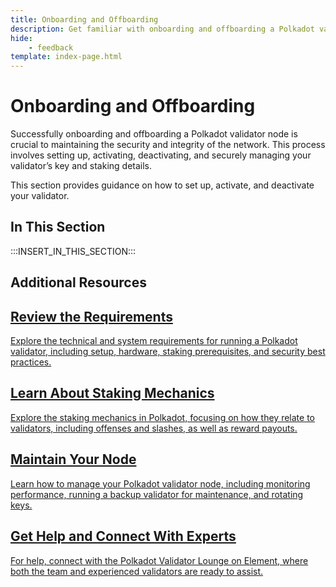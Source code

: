 ```yaml
---
title: Onboarding and Offboarding
description: Get familiar with onboarding and offboarding a Polkadot validator node, including setup, bond and key management, and activation and deactivation processes.
hide: 
    - feedback
template: index-page.html
---
```


# Onboarding and Offboarding

Successfully onboarding and offboarding a Polkadot validator node is crucial to maintaining the security and integrity of the network. This process involves setting up, activating, deactivating, and securely managing your validator’s key and staking details.

This section provides guidance on how to set up, activate, and deactivate your validator.

## In This Section

:::INSERT_IN_THIS_SECTION:::

## Additional Resources

<div class="subsection-wrapper">
  <div class="card">
    <a href="/infrastructure/running-a-validator/requirements/">
      <h2 class="title">Review the Requirements</h2>
      <p class="description">Explore the technical and system requirements for running a Polkadot validator, including setup, hardware, staking prerequisites, and security best practices.</p>
    </a>
  </div>
  <div class="card">
    <a href="/infrastructure/staking-mechanics/rewards-payout/">
      <h2 class="title">Learn About Staking Mechanics</h2>
      <p class="description">Explore the staking mechanics in Polkadot, focusing on how they relate to validators, including offenses and slashes, as well as reward payouts.</p>
    </a>
  </div>
  <div class="card">
    <a href="/infrastructure/running-a-validator/operational-tasks/">
      <h2 class="title">Maintain Your Node</h2>
      <p class="description">Learn how to manage your Polkadot validator node, including monitoring performance, running a backup validator for maintenance, and rotating keys.</p>
    </a>
  </div>
  <div class="card">
    <a href="https://matrix.to/#/#polkadotvalidatorlounge:web3.foundation">
      <h2 class="title">Get Help and Connect With Experts</h2>
      <p class="description">For help, connect with the Polkadot Validator Lounge on Element, where both the team and experienced validators are ready to assist.</p>
    </a>
  </div>
</div>
